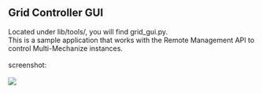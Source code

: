 ## Grid Controller GUI ##

Located under lib/tools/, you will find grid\_gui.py.<br>
This is a sample application that works with the Remote Management API to control Multi-Mechanize instances.<br>
<br>
screenshot:<br>
<br>
<img src='http://www.goldb.org/multi-mechanize/multi-mech_grid_controller_gui_03182010.png'></img>